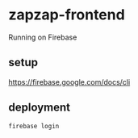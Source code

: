 # zapzap-frontend

Running on Firebase

## setup 

https://firebase.google.com/docs/cli

## deployment

```bash
firebase login
```